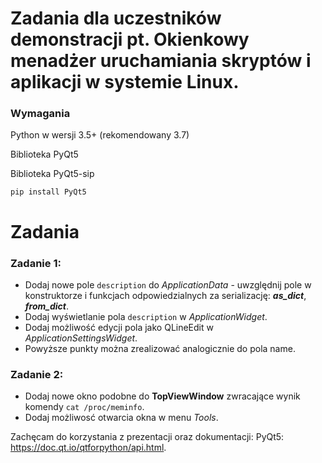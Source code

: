 # Zadania dla uczestników demonstracji pt. Okienkowy menadżer uruchamiania skryptów i aplikacji w systemie Linux.

### Wymagania
Python w wersji 3.5+ (rekomendowany 3.7)

Biblioteka PyQt5

Biblioteka PyQt5-sip


```
pip install PyQt5

```


# Zadania

### Zadanie 1:

* Dodaj nowe pole `description` do *ApplicationData* - uwzględnij pole w konstruktorze i funkcjach odpowiedzialnych za serializację: ***as_dict***, ***from_dict***.
* Dodaj wyświetlanie pola `description` w *ApplicationWidget*.
* Dodaj możliwość edycji pola jako QLineEdit w *ApplicationSettingsWidget*.
* Powyższe punkty można zrealizować analogicznie do pola name.


### Zadanie 2:

* Dodaj nowe okno podobne do **TopViewWindow** zwracające wynik komendy `cat /proc/meminfo`.
* Dodaj możliwosć otwarcia okna w menu _Tools_.

    
Zachęcam do korzystania z prezentacji oraz dokumentacji: PyQt5: https://doc.qt.io/qtforpython/api.html.